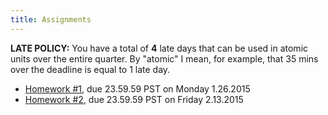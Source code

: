 ```yaml
---
title: Assignments 
---
```


**LATE POLICY:** You have a total of **4** late days that can be used in
atomic units over the entire quarter. By "atomic" I mean, for example, that
35 mins over the deadline is equal to 1 late day.

- [Homework #1](homeworks/Hw1.html), due 23.59.59 PST on Monday 1.26.2015
- [Homework #2](homeworks/Hw2.html), due 23.59.59 PST on Friday 2.13.2015

<!---
- [Homework #3](homeworks/Hw3.html), due Friday, 3.7.2014
- [Homework #3](homeworks/hw3.html), due Sunday, 2.17.2014
- [Homework #4](homeworks/hw4.html), due Friday, 3.8.2014
- [Final](homeworks/final.html)    , due Friday, March 23
-->
